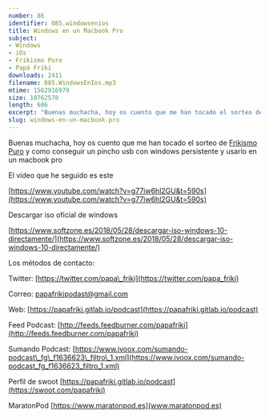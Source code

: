```yaml
---
number: 86
identifier: 085.windowsenios
title: Windows en un Macbook Pro
subject:
- Windows
- iOs
- Frikismo Puro
- Papá Friki
downloads: 2411
filename: 085.WindowsEnIos.mp3
mtime: 1562916979
size: 10762578
length: 606
excerpt: "Buenas muchacha, hoy os cuento que me han tocado el sorteo de [Frikismo Puro](https://www.frikismopuro.com/) y como conseguir un pincho usb con windows persistente y usarlo en un macbook pro\n\nEl video que he seguido es este\n\n[https://www.youtube.com/watch?v=g77iw6hl2GU&t=590s](https://www.youtube.com/watch?v=g77iw6hl2GU&t=590s)  \n\nDescargar iso oficial de windows\n\n[https://www.softzone.es/2018/05/28/descargar-iso-windows-10-directamente/](https://www.softzone.es/2018/05/28/descargar-iso-windows-10-directamente/)  \n\nLos métodos de contacto:  \n\nTwitter: [https://twitter.com/papa\\_friki](https://twitter.com/papa_friki)\n\nCorreo: [papafrikipodast@gmail.com](https://archive.org/details/papafrikipodast@gmail.com)\n\nWeb: [https://papafriki.gitlab.io/podcast](https://papafriki.gitlab.io/podcast)\n\nFeed Podcast: [http://feeds.feedburner.com/papafriki](http://feeds.feedburner.com/p"
slug: windows-en-un-macbook-pro
---
```

Buenas muchacha, hoy os cuento que me han tocado el sorteo de [Frikismo Puro](https://www.frikismopuro.com/) y como conseguir un pincho usb con windows persistente y usarlo en un macbook pro

El video que he seguido es este

[https://www.youtube.com/watch?v=g77iw6hl2GU&t=590s](https://www.youtube.com/watch?v=g77iw6hl2GU&t=590s)  

Descargar iso oficial de windows

[https://www.softzone.es/2018/05/28/descargar-iso-windows-10-directamente/](https://www.softzone.es/2018/05/28/descargar-iso-windows-10-directamente/)  

Los métodos de contacto:  

Twitter: [https://twitter.com/papa\_friki](https://twitter.com/papa_friki)

Correo: [papafrikipodast@gmail.com](https://archive.org/details/papafrikipodast@gmail.com)

Web: [https://papafriki.gitlab.io/podcast](https://papafriki.gitlab.io/podcast)

Feed Podcast: [http://feeds.feedburner.com/papafriki](http://feeds.feedburner.com/papafriki)

Sumando Podcast: [https://www.ivoox.com/sumando-podcast\_fg\_f1636623\_filtro\_1.xml](https://www.ivoox.com/sumando-podcast_fg_f1636623_filtro_1.xml)

Perfil de swoot [https://papafriki.gitlab.io/podcast](https://swoot.com/papafriki)

MaratonPod [https://www.maratonpod.es](www.maratonpod.es)